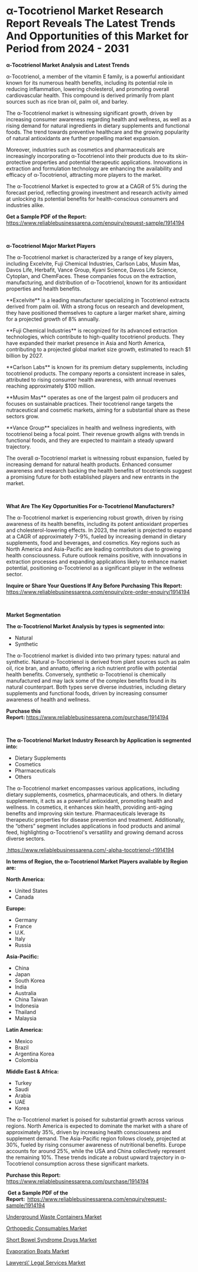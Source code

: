 <p><h1>α-Tocotrienol Market Research Report Reveals The Latest Trends And Opportunities of this Market for Period from 2024 - 2031</h1></p><p><strong>α-Tocotrienol Market Analysis and Latest Trends</strong></p>
<p><p>α-Tocotrienol, a member of the vitamin E family, is a powerful antioxidant known for its numerous health benefits, including its potential role in reducing inflammation, lowering cholesterol, and promoting overall cardiovascular health. This compound is derived primarily from plant sources such as rice bran oil, palm oil, and barley.</p><p>The α-Tocotrienol market is witnessing significant growth, driven by increasing consumer awareness regarding health and wellness, as well as a rising demand for natural ingredients in dietary supplements and functional foods. The trend towards preventive healthcare and the growing popularity of natural antioxidants are further propelling market expansion. </p><p>Moreover, industries such as cosmetics and pharmaceuticals are increasingly incorporating α-Tocotrienol into their products due to its skin-protective properties and potential therapeutic applications. Innovations in extraction and formulation technology are enhancing the availability and efficacy of α-Tocotrienol, attracting more players to the market.</p><p>The α-Tocotrienol Market is expected to grow at a CAGR of 5% during the forecast period, reflecting growing investment and research activity aimed at unlocking its potential benefits for health-conscious consumers and industries alike.</p></p>
<p><strong>Get a Sample PDF of the Report:&nbsp;</strong> <a href="https://www.reliablebusinessarena.com/enquiry/request-sample/1914194?utm_campaign=1552&utm_medium=2&utm_source=Github&utm_content=ia&utm_term=24102024&utm_id=a-tocotrienol">https://www.reliablebusinessarena.com/enquiry/request-sample/1914194</a></p>
<p>&nbsp;</p>
<p><strong>α-Tocotrienol Major Market Players</strong></p>
<p><p>The α-Tocotrienol market is characterized by a range of key players, including Excelvite, Fuji Chemical Industries, Carlson Labs, Musim Mas, Davos Life, Herbafit, Vance Group, Kyani Science, Davos Life Science, Cytoplan, and ChemFaces. These companies focus on the extraction, manufacturing, and distribution of α-Tocotrienol, known for its antioxidant properties and health benefits.</p><p>**Excelvite** is a leading manufacturer specializing in Tocotrienol extracts derived from palm oil. With a strong focus on research and development, they have positioned themselves to capture a larger market share, aiming for a projected growth of 8% annually.</p><p>**Fuji Chemical Industries** is recognized for its advanced extraction technologies, which contribute to high-quality tocotrienol products. They have expanded their market presence in Asia and North America, contributing to a projected global market size growth, estimated to reach $1 billion by 2027.</p><p>**Carlson Labs** is known for its premium dietary supplements, including tocotrienol products. The company reports a consistent increase in sales, attributed to rising consumer health awareness, with annual revenues reaching approximately $100 million.</p><p>**Musim Mas** operates as one of the largest palm oil producers and focuses on sustainable practices. Their tocotrienol range targets the nutraceutical and cosmetic markets, aiming for a substantial share as these sectors grow.</p><p>**Vance Group** specializes in health and wellness ingredients, with tocotrienol being a focal point. Their revenue growth aligns with trends in functional foods, and they are expected to maintain a steady upward trajectory.</p><p>The overall α-Tocotrienol market is witnessing robust expansion, fueled by increasing demand for natural health products. Enhanced consumer awareness and research backing the health benefits of tocotrienols suggest a promising future for both established players and new entrants in the market.</p></p>
<p>&nbsp;</p>
<p><strong>What Are The Key Opportunities For α-Tocotrienol Manufacturers?</strong></p>
<p><p>The α-Tocotrienol market is experiencing robust growth, driven by rising awareness of its health benefits, including its potent antioxidant properties and cholesterol-lowering effects. In 2023, the market is projected to expand at a CAGR of approximately 7-9%, fueled by increasing demand in dietary supplements, food and beverages, and cosmetics. Key regions such as North America and Asia-Pacific are leading contributors due to growing health consciousness. Future outlook remains positive, with innovations in extraction processes and expanding applications likely to enhance market potential, positioning α-Tocotrienol as a significant player in the wellness sector.</p></p>
<p><strong>Inquire or Share Your Questions If Any Before Purchasing This Report:</strong> <a href="https://www.reliablebusinessarena.com/enquiry/pre-order-enquiry/1914194?utm_campaign=1552&utm_medium=2&utm_source=Github&utm_content=ia&utm_term=24102024&utm_id=a-tocotrienol">https://www.reliablebusinessarena.com/enquiry/pre-order-enquiry/1914194</a></p>
<p>&nbsp;</p>
<p><strong>Market Segmentation</strong></p>
<p><strong>The α-Tocotrienol Market Analysis by types is segmented into:</strong></p>
<p><ul><li>Natural</li><li>Synthetic</li></ul></p>
<p><p>The α-Tocotrienol market is divided into two primary types: natural and synthetic. Natural α-Tocotrienol is derived from plant sources such as palm oil, rice bran, and annatto, offering a rich nutrient profile with potential health benefits. Conversely, synthetic α-Tocotrienol is chemically manufactured and may lack some of the complex benefits found in its natural counterpart. Both types serve diverse industries, including dietary supplements and functional foods, driven by increasing consumer awareness of health and wellness.</p></p>
<p><strong>Purchase this Report:&nbsp;</strong><a href="https://www.reliablebusinessarena.com/purchase/1914194?utm_campaign=1552&utm_medium=2&utm_source=Github&utm_content=ia&utm_term=24102024&utm_id=a-tocotrienol">https://www.reliablebusinessarena.com/purchase/1914194</a></p>
<p>&nbsp;</p>
<p><strong>The α-Tocotrienol Market Industry Research by Application is segmented into:</strong></p>
<p><ul><li>Dietary Supplements</li><li>Cosmetics</li><li>Pharmaceuticals</li><li>Others</li></ul></p>
<p><p>The α-Tocotrienol market encompasses various applications, including dietary supplements, cosmetics, pharmaceuticals, and others. In dietary supplements, it acts as a powerful antioxidant, promoting health and wellness. In cosmetics, it enhances skin health, providing anti-aging benefits and improving skin texture. Pharmaceuticals leverage its therapeutic properties for disease prevention and treatment. Additionally, the “others” segment includes applications in food products and animal feed, highlighting α-Tocotrienol's versatility and growing demand across diverse sectors.</p></p>
<p><a href="https://www.reliablebusinessarena.com/-alpha-tocotrienol-r1914194?utm_campaign=1552&utm_medium=2&utm_source=Github&utm_content=ia&utm_term=24102024&utm_id=a-tocotrienol">&nbsp;https://www.reliablebusinessarena.com/-alpha-tocotrienol-r1914194</a></p>
<p><strong>In terms of Region, the α-Tocotrienol Market Players available by Region are:</strong></p>
<p>
    <p> <strong> North America: </strong>
        <ul>
            <li>United States</li>
            <li>Canada</li>
        </ul>
        </p> 
    <p> <strong> Europe: </strong>
        <ul>
            <li>Germany</li>
            <li>France</li>
            <li>U.K.</li>
            <li>Italy</li>
            <li>Russia</li>
        </ul>
        </p> 
    <p> <strong> Asia-Pacific: </strong>
        <ul>
            <li>China</li>
            <li>Japan</li>
            <li>South Korea</li>
            <li>India</li>
            <li>Australia</li>
            <li>China Taiwan</li>
            <li>Indonesia</li>
            <li>Thailand</li>
            <li>Malaysia</li>
        </ul>
        </p> 
    <p> <strong> Latin America: </strong>
        <ul>
            <li>Mexico</li>
            <li>Brazil</li>
            <li>Argentina Korea</li>
            <li>Colombia</li>
        </ul>
        </p> 
    <p> <strong> Middle East & Africa: </strong>
        <ul>
            <li>Turkey</li>
            <li>Saudi</li>
            <li>Arabia</li>
            <li>UAE</li>
            <li>Korea</li>
        </ul>
    </p>
    </p>
<p><p>The α-Tocotrienol market is poised for substantial growth across various regions. North America is expected to dominate the market with a share of approximately 35%, driven by increasing health consciousness and supplement demand. The Asia-Pacific region follows closely, projected at 30%, fueled by rising consumer awareness of nutritional benefits. Europe accounts for around 25%, while the USA and China collectively represent the remaining 10%. These trends indicate a robust upward trajectory in α-Tocotrienol consumption across these significant markets.</p></p>
<p><strong>Purchase this Report: </strong><a href="https://www.reliablebusinessarena.com/purchase/1914194?utm_campaign=1552&utm_medium=2&utm_source=Github&utm_content=ia&utm_term=24102024&utm_id=a-tocotrienol">https://www.reliablebusinessarena.com/purchase/1914194</a></p>
<p>&nbsp;<strong>Get a Sample PDF of the Report:&nbsp;&nbsp;</strong><a href="https://www.reliablebusinessarena.com/enquiry/request-sample/1914194?utm_campaign=1552&utm_medium=2&utm_source=Github&utm_content=ia&utm_term=24102024&utm_id=a-tocotrienol">https://www.reliablebusinessarena.com/enquiry/request-sample/1914194</a></p>
<p><strong></strong></p>
<p><p><a href="https://www.linkedin.com/pulse/underground-waste-containers-market-size-segmentation-trends-growth-5pkje?utm_campaign=1552&utm_medium=2&utm_source=Github&utm_content=ia&utm_term=24102024&utm_id=a-tocotrienol">Underground Waste Containers Market</a></p><p><a href="https://www.linkedin.com/pulse/emerging-technologies-reshaping-orthopedic-consumables-market-9brie?utm_campaign=1552&utm_medium=2&utm_source=Github&utm_content=ia&utm_term=24102024&utm_id=a-tocotrienol">Orthopedic Consumables Market</a></p><p><a href="https://www.linkedin.com/pulse/influencing-factors-short-bowel-syndrome-drugs-market-insights-dnlte?utm_campaign=1552&utm_medium=2&utm_source=Github&utm_content=ia&utm_term=24102024&utm_id=a-tocotrienol">Short Bowel Syndrome Drugs Market</a></p><p><a href="https://www.linkedin.com/pulse/evaporation-boats-market-overview-forecast-2024-2031-detailed-nhuae?utm_campaign=1552&utm_medium=2&utm_source=Github&utm_content=ia&utm_term=24102024&utm_id=a-tocotrienol">Evaporation Boats Market</a></p><p><a href="https://github.com/MarciaRunte/Market-Research-Report-List-1/blob/main/lawyers-legal-services-market.md?utm_campaign=1552&utm_medium=2&utm_source=Github&utm_content=ia&utm_term=24102024&utm_id=a-tocotrienol">Lawyers\' Legal Services Market</a></p></p>